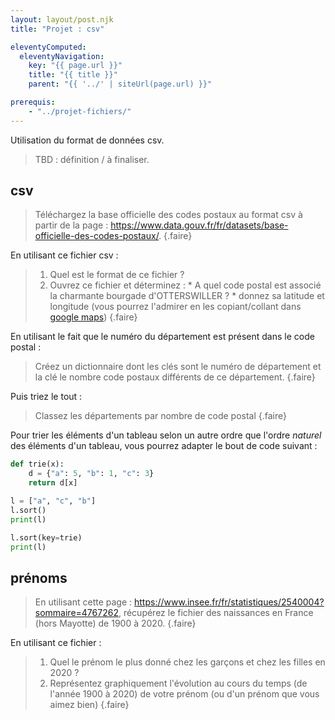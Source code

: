 ```yaml
---
layout: layout/post.njk 
title: "Projet : csv"

eleventyComputed:
  eleventyNavigation:
    key: "{{ page.url }}"
    title: "{{ title }}"
    parent: "{{ '../' | siteUrl(page.url) }}"

prerequis:
    - "../projet-fichiers/"
---
```


<!-- début résumé -->

Utilisation du format de données csv.

<!-- end résumé -->

> TBD : définition / à finaliser.


## csv

> Téléchargez la base officielle des codes postaux au format csv à partir de la page : <https://www.data.gouv.fr/fr/datasets/base-officielle-des-codes-postaux/>.
{.faire}

En utilisant ce fichier csv :

> 1. Quel est le format de ce fichier ?
> 2. Ouvrez ce fichier et déterminez :
    * A quel code postal est associé la charmante bourgade d'OTTERSWILLER ?
    * donnez sa latitude et longitude (vous pourrez l'admirer en les copiant/collant dans [google maps](https://www.google.fr/maps))
{.faire}

En utilisant le fait que le numéro du département est présent dans le code postal :

> Créez un dictionnaire dont les clés sont le numéro de département et la clé le nombre code postaux différents de ce département.
{.faire}

Puis triez le tout :

> Classez les départements par nombre de code postal
{.faire}

Pour trier les éléments d'un tableau selon un autre ordre que l'ordre *naturel* des éléments d'un tableau, vous pourrez adapter le bout de code suivant :

```python
def trie(x):
    d = {"a": 5, "b": 1, "c": 3}
    return d[x]

l = ["a", "c", "b"]
l.sort()
print(l)

l.sort(key=trie)
print(l)
```

## prénoms

> En utilisant cette page : <https://www.insee.fr/fr/statistiques/2540004?sommaire=4767262>, récupérez le fichier des naissances en France (hors Mayotte) de 1900 à 2020.
{.faire}

En utilisant ce fichier :

>
> 1. Quel le prénom le plus donné chez les garçons et chez les filles en 2020 ?
> 2. Représentez graphiquement l'évolution au cours du temps (de l'année 1900 à 2020) de votre prénom (ou d'un prénom que vous aimez bien)
{.faire}
